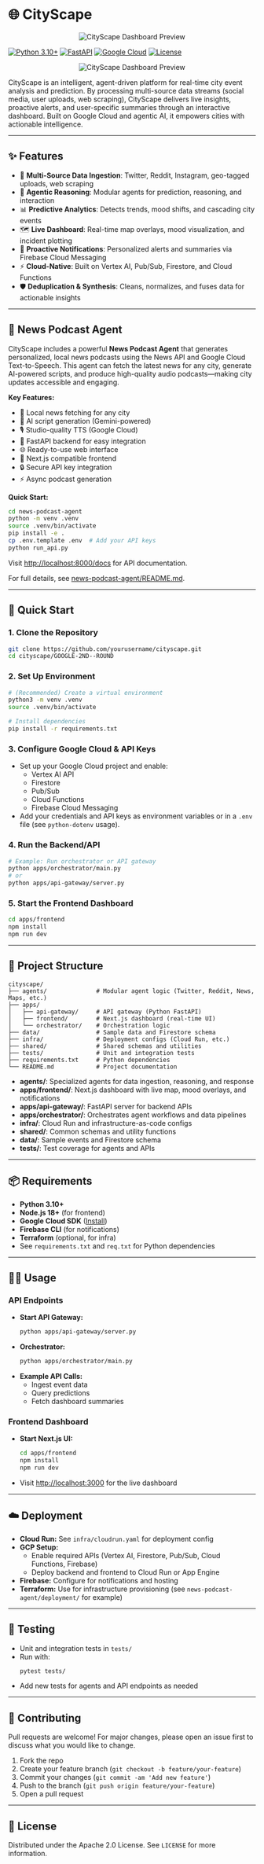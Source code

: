 # 🌐 CityScape

<p align="center">
  <img src="logo.jpeg" alt="CityScape Dashboard Preview" />
</p>

[![Python 3.10+](https://img.shields.io/badge/python-3.10+-blue.svg)](https://www.python.org/downloads/)
[![FastAPI](https://img.shields.io/badge/FastAPI-0.104+-green.svg)](https://fastapi.tiangolo.com/)
[![Google Cloud](https://img.shields.io/badge/Google%20Cloud-Vertex%20AI-orange.svg)](https://cloud.google.com/vertex-ai)
[![License](https://img.shields.io/badge/license-Apache%202.0-blue.svg)](LICENSE)

<p align="center">
  <img src="demo.png" alt="CityScape Dashboard Preview" />
</p>

CityScape is an intelligent, agent-driven platform for real-time city event analysis and prediction. By processing multi-source data streams (social media, user uploads, web scraping), CityScape delivers live insights, proactive alerts, and user-specific summaries through an interactive dashboard. Built on Google Cloud and agentic AI, it empowers cities with actionable intelligence.

---

## ✨ Features

- 📡 **Multi-Source Data Ingestion**: Twitter, Reddit, Instagram, geo-tagged uploads, web scraping
- 🧠 **Agentic Reasoning**: Modular agents for prediction, reasoning, and interaction
- 📊 **Predictive Analytics**: Detects trends, mood shifts, and cascading city events
- 🗺️ **Live Dashboard**: Real-time map overlays, mood visualization, and incident plotting
- 🔔 **Proactive Notifications**: Personalized alerts and summaries via Firebase Cloud Messaging
- ⚡ **Cloud-Native**: Built on Vertex AI, Pub/Sub, Firestore, and Cloud Functions
- 🛡️ **Deduplication & Synthesis**: Cleans, normalizes, and fuses data for actionable insights

---

## 📰 News Podcast Agent

CityScape includes a powerful **News Podcast Agent** that generates personalized, local news podcasts using the News API and Google Cloud Text-to-Speech. This agent can fetch the latest news for any city, generate AI-powered scripts, and produce high-quality audio podcasts—making city updates accessible and engaging.

**Key Features:**
- 🎯 Local news fetching for any city
- 🤖 AI script generation (Gemini-powered)
- 🎙️ Studio-quality TTS (Google Cloud)
- 🚀 FastAPI backend for easy integration
- 🌐 Ready-to-use web interface
- 📱 Next.js compatible frontend
- 🔒 Secure API key integration
- ⚡ Async podcast generation

**Quick Start:**
```bash
cd news-podcast-agent
python -m venv .venv
source .venv/bin/activate
pip install -e .
cp .env.template .env  # Add your API keys
python run_api.py
```
Visit [http://localhost:8000/docs](http://localhost:8000/docs) for API documentation.

For full details, see [news-podcast-agent/README.md](news-podcast-agent/README.md).

---

## 🚀 Quick Start

### 1. Clone the Repository
```bash
git clone https://github.com/yourusername/cityscape.git
cd cityscape/GOOGLE-2ND--ROUND
```

### 2. Set Up Environment
```bash
# (Recommended) Create a virtual environment
python3 -m venv .venv
source .venv/bin/activate

# Install dependencies
pip install -r requirements.txt
```

### 3. Configure Google Cloud & API Keys
- Set up your Google Cloud project and enable:
  - Vertex AI API
  - Firestore
  - Pub/Sub
  - Cloud Functions
  - Firebase Cloud Messaging
- Add your credentials and API keys as environment variables or in a `.env` file (see `python-dotenv` usage).

### 4. Run the Backend/API
```bash
# Example: Run orchestrator or API gateway
python apps/orchestrator/main.py
# or
python apps/api-gateway/server.py
```

### 5. Start the Frontend Dashboard
```bash
cd apps/frontend
npm install
npm run dev
```

---

## 📁 Project Structure

```
cityscape/
├── agents/              # Modular agent logic (Twitter, Reddit, News, Maps, etc.)
├── apps/
│   ├── api-gateway/     # API gateway (Python FastAPI)
│   ├── frontend/        # Next.js dashboard (real-time UI)
│   └── orchestrator/    # Orchestration logic
├── data/                # Sample data and Firestore schema
├── infra/               # Deployment configs (Cloud Run, etc.)
├── shared/              # Shared schemas and utilities
├── tests/               # Unit and integration tests
├── requirements.txt     # Python dependencies
└── README.md            # Project documentation
```

- **agents/**: Specialized agents for data ingestion, reasoning, and response
- **apps/frontend/**: Next.js dashboard with live map, mood overlays, and notifications
- **apps/api-gateway/**: FastAPI server for backend APIs
- **apps/orchestrator/**: Orchestrates agent workflows and data pipelines
- **infra/**: Cloud Run and infrastructure-as-code configs
- **shared/**: Common schemas and utility functions
- **data/**: Sample events and Firestore schema
- **tests/**: Test coverage for agents and APIs

---

## 📦 Requirements

- **Python 3.10+**
- **Node.js 18+** (for frontend)
- **Google Cloud SDK** ([Install](https://cloud.google.com/sdk/docs/install))
- **Firebase CLI** (for notifications)
- **Terraform** (optional, for infra)
- See `requirements.txt` and `req.txt` for Python dependencies

---

## 🧑‍💻 Usage

### API Endpoints
- **Start API Gateway:**
  ```bash
  python apps/api-gateway/server.py
  ```
- **Orchestrator:**
  ```bash
  python apps/orchestrator/main.py
  ```
- **Example API Calls:**
  - Ingest event data
  - Query predictions
  - Fetch dashboard summaries

### Frontend Dashboard
- **Start Next.js UI:**
  ```bash
  cd apps/frontend
  npm install
  npm run dev
  ```
- Visit [http://localhost:3000](http://localhost:3000) for the live dashboard

---

## ☁️ Deployment

- **Cloud Run:** See `infra/cloudrun.yaml` for deployment config
- **GCP Setup:**
  - Enable required APIs (Vertex AI, Firestore, Pub/Sub, Cloud Functions, Firebase)
  - Deploy backend and frontend to Cloud Run or App Engine
- **Firebase:** Configure for notifications and hosting
- **Terraform:** Use for infrastructure provisioning (see `news-podcast-agent/deployment/` for example)

---

## 🧪 Testing

- Unit and integration tests in `tests/`
- Run with:
  ```bash
  pytest tests/
  ```
- Add new tests for agents and API endpoints as needed

---

## 🤝 Contributing

Pull requests are welcome! For major changes, please open an issue first to discuss what you would like to change.

1. Fork the repo
2. Create your feature branch (`git checkout -b feature/your-feature`)
3. Commit your changes (`git commit -am 'Add new feature'`)
4. Push to the branch (`git push origin feature/your-feature`)
5. Open a pull request

---

## 📝 License

Distributed under the Apache 2.0 License. See `LICENSE` for more information.
